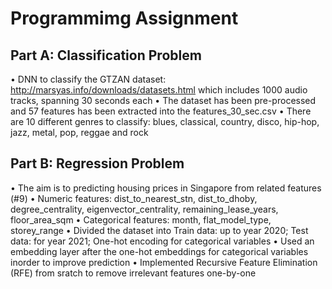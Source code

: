 # Programmimg Assignment

## Part A: Classification Problem

• DNN to classify the GTZAN dataset: http://marsyas.info/downloads/datasets.html which includes 1000 audio tracks, spanning 30 seconds each
• The dataset has been pre-processed and 57 features has been extracted into the features_30_sec.csv
• There are 10 different genres to classify: blues, classical, country, disco, hip-hop, jazz, metal, pop, reggae and rock

## Part B: Regression Problem

• The aim is to predicting housing prices in Singapore from related features (#9)
• Numeric features: dist_to_nearest_stn, dist_to_dhoby, degree_centrality, eigenvector_centrality, remaining_lease_years, floor_area_sqm
• Categorical features: month, flat_model_type, storey_range
• Divided the dataset into Train data: up to year 2020; Test data: for year 2021; One-hot encoding for categorical variables
• Used an embedding layer after the one-hot embeddings for categorical variables inorder to improve prediction
• Implemented Recursive Feature Elimination (RFE) from sratch to remove irrelevant features one-by-one

